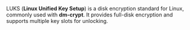 LUKS (**Linux Unified Key Setup**) is a disk encryption standard for Linux, commonly used with **dm-crypt**. It provides full-disk encryption and supports multiple key slots for unlocking.